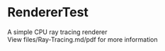 # RendererTest
A simple CPU ray tracing renderer  
View files/Ray-Tracing.md/pdf for more information
